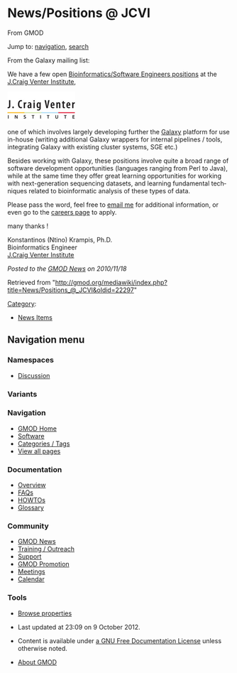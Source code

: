 <div id="mw-page-base" class="noprint">

</div>

<div id="mw-head-base" class="noprint">

</div>

<div id="content" class="mw-body" role="main">

<span id="top"></span>

<div id="mw-js-message" style="display:none;">

</div>



# <span dir="auto">News/Positions @ JCVI</span>

<div id="bodyContent">

<div id="siteSub">

From GMOD

</div>

<div id="contentSub">

</div>

<div id="jump-to-nav" class="mw-jump">

Jump to: [navigation](#mw-navigation), [search](#p-search)

</div>

<div id="mw-content-text" class="mw-content-ltr" lang="en" dir="ltr">

From the Galaxy mailing list:

<div class="indent">

We have a few open <a
href="https://careers.jcvi.org/careers/Careers.aspx?adata=Q%2fhMgU9ioOU2Q2IBMeDlPzojZaM309CBtHV%2b%2bLtKWW0PRb6H39%2fWK4hiwgS3QLR6dvwqIVTrFzs%3d"
class="external text" rel="nofollow">Bioinformatics/Software Engineers
positions</a> at the
<a href="http://www.jcvi.org/" class="external text"
rel="nofollow">J.Craig Venter Institute</a>,

<div class="floatright">

<a
href="https://careers.jcvi.org/careers/Careers.aspx?adata=Q%2fhMgU9ioOU2Q2IBMeDlPzojZaM309CBtHV%2b%2bLtKWW0PRb6H39%2fWK4hiwgS3QLR6dvwqIVTrFzs%3d"
rel="nofollow"
title="Galaxy/Python and Bioinformatics Engineers positions at the J.Craig Venter Institute"><img
src="https://raw.githubusercontent.com/GMOD/gmod.github.io/main/mediawiki/images/4/44/JCVILogo.jpg" width="152" height="65"
alt="Galaxy/Python and Bioinformatics Engineers positions at the J.Craig Venter Institute" /></a>

</div>

one of which involves largely developing further the
[Galaxy](../Galaxy.1 "Galaxy") platform for use in-house (writing
additional Galaxy wrappers for internal pipelines / tools, integrating
Galaxy with existing cluster systems, SGE etc.)

Besides working with Galaxy, these positions involve quite a broad range
of software development opportunities (languages ranging from Perl to
Java), while at the same time they offer great learning opportunities
for working with next-generation sequencing datasets, and learning
fundamental techniques related to bioinformatic analysis of these types
of data.

Please pass the word, feel free to
<a href="mailto:kkrampis@jcvi.org" class="external text"
rel="nofollow">email me</a> for additional information, or even go to
the <a
href="https://careers.jcvi.org/careers/Careers.aspx?adata=Q%2fhMgU9ioOU2Q2IBMeDlPzojZaM309CBtHV%2b%2bLtKWW0PRb6H39%2fWK4hiwgS3QLR6dvwqIVTrFzs%3d"
class="external text" rel="nofollow">careers page</a> to apply.

many thanks !

Konstantinos (Ntino) Krampis, Ph.D.  
Bioinformatics Engineer  
<a href="http://www/jcvi.org" class="external text"
rel="nofollow">J.Craig Venter Institute</a>

</div>

  

<div class="newsfooter">

*Posted to the [GMOD News](../GMOD_News "GMOD News") on 2010/11/18*

</div>

</div>

<div class="printfooter">

Retrieved from
"<http://gmod.org/mediawiki/index.php?title=News/Positions_@_JCVI&oldid=22297>"

</div>

<div id="catlinks" class="catlinks">

<div id="mw-normal-catlinks" class="mw-normal-catlinks">

[Category](../Special%3ACategories "Special%3ACategories"):

- [News Items](../Category%3ANews_Items "Category%3ANews Items")

</div>

</div>

<div class="visualClear">

</div>

</div>

</div>

<div id="mw-navigation">

## Navigation menu

<div id="mw-head">



<div id="left-navigation">

<div id="p-namespaces" class="vectorTabs" role="navigation"
aria-labelledby="p-namespaces-label">

### Namespaces


- <span id="ca-talk"><a
  href="http://gmod.org/mediawiki/index.php?title=Talk:News/Positions_@_JCVI&amp;action=edit&amp;redlink=1"
  accesskey="t"
  title="Discussion about the content page [t]">Discussion</a></span>

</div>

<div id="p-variants" class="vectorMenu emptyPortlet" role="navigation"
aria-labelledby="p-variants-label">

### 

### Variants[](#)

<div class="menu">

</div>

</div>

</div>





</div>

</div>

</div>

<div id="mw-panel">

<div id="p-logo" role="banner">

<a href="../Main_Page"
style="background-image: url(../../images/GMOD-cogs.png);"
title="Visit the main page"></a>

</div>

<div id="p-Navigation" class="portal" role="navigation"
aria-labelledby="p-Navigation-label">

### Navigation

<div class="body">

- <span id="n-GMOD-Home">[GMOD Home](../Main_Page)</span>
- <span id="n-Software">[Software](../GMOD_Components)</span>
- <span id="n-Categories-.2F-Tags">[Categories /
  Tags](../Categories)</span>
- <span id="n-View-all-pages">[View all
  pages](../Special:AllPages)</span>

</div>

</div>

<div id="p-Documentation" class="portal" role="navigation"
aria-labelledby="p-Documentation-label">

### Documentation

<div class="body">

- <span id="n-Overview">[Overview](../Overview)</span>
- <span id="n-FAQs">[FAQs](../Category%3AFAQ)</span>
- <span id="n-HOWTOs">[HOWTOs](../Category%3AHOWTO)</span>
- <span id="n-Glossary">[Glossary](../Glossary)</span>

</div>

</div>

<div id="p-Community" class="portal" role="navigation"
aria-labelledby="p-Community-label">

### Community

<div class="body">

- <span id="n-GMOD-News">[GMOD News](../GMOD_News)</span>
- <span id="n-Training-.2F-Outreach">[Training /
  Outreach](../Training_and_Outreach)</span>
- <span id="n-Support">[Support](../Support)</span>
- <span id="n-GMOD-Promotion">[GMOD Promotion](../GMOD_Promotion)</span>
- <span id="n-Meetings">[Meetings](../Meetings)</span>
- <span id="n-Calendar">[Calendar](../Calendar)</span>

</div>

</div>

<div id="p-tb" class="portal" role="navigation"
aria-labelledby="p-tb-label">

### Tools

<div class="body">


- <span id="t-smwbrowselink"><a href="../Special%3ABrowse/News-2FPositions_@_JCVI"
  rel="smw-browse">Browse properties</a></span>


</div>

</div>

</div>

</div>

<div id="footer" role="contentinfo">

- <span id="footer-info-lastmod">Last updated at 23:09 on 9 October
  2012.</span>
<!-- - <span id="footer-info-viewcount">6,659 page views.</span> -->
- <span id="footer-info-copyright">Content is available under
  <a href="http://www.gnu.org/licenses/fdl-1.3.html" class="external"
  rel="nofollow">a GNU Free Documentation License</a> unless otherwise
  noted.</span>

<!-- -->

- <span id="footer-places-about">[About
  GMOD](../GMOD%3AAbout "GMOD%3AAbout")</span>

<!-- -->






</div>
